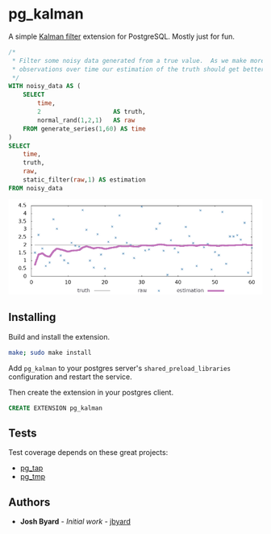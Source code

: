 # pg_kalman

A simple [Kalman filter](https://en.wikipedia.org/wiki/Kalman_filter) extension
for PostgreSQL.  Mostly just for fun.

```sql
/*
 * Filter some noisy data generated from a true value.  As we make more
 * observations over time our estimation of the truth should get better.
 */
WITH noisy_data AS (
	SELECT
		time,
		2                    AS truth,
		normal_rand(1,2,1)   AS raw
	FROM generate_series(1,60) AS time
)
SELECT
	time,
	truth,
	raw,
	static_filter(raw,1) AS estimation
FROM noisy_data
```
![static system example](img/example.png)

## Installing

Build and install the extension.

```bash
make; sudo make install
```

Add `pg_kalman` to your postgres server's `shared_preload_libraries`
configuration and restart the service.

Then create the extension in your postgres client.

```sql
CREATE EXTENSION pg_kalman
```

## Tests

Test coverage depends on these great projects: 

* [pg_tap](https://pgtap.org/)
* [pg_tmp](http://eradman.com/ephemeralpg/)

## Authors

* **Josh Byard** - *Initial work* - [jbyard](https://github.com/jbyard)
